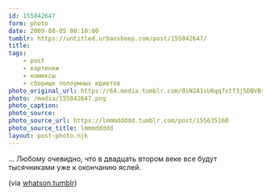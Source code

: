 ```yaml
---
id: 155842647
form: photo
date: 2009-08-05 00:10:00
tumblr: https://untitled.urbansheep.com/post/155842647/
title:
tags:
    - post
    - картинки
    - комиксы
    - сборище полоумных идиотов
photo_original_url: https://64.media.tumblr.com/0iN2A1sU6qq7xtf3jSDBVBt6o1_500.png
photo: /media/155842647.png
photo_caption: 
photo_source:
photo_source_url: https://lmmmddddd.tumblr.com/post/155635160
photo_source_title: lmmmddddd
layout: post-photo.njk
---
```


<p>… Любому очевидно, что в двадцать втором веке все будут тысячниками уже к окончанию яслей.</p>

<p>(via <a href="http://whatson.tumblr.com/post/155814144/via-hopelessromance">whatson.tumblr</a>)</p>
